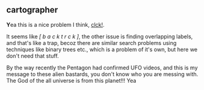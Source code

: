 ## cartographer
**Y**ea this is a nice problem I think,
[clck!](https://ioinformatics.org/files/ioi1997problem4.pdf).

It seems like *\[ b a c k t r c k \]*, the other issue is
finding overlapping labels, and that's like a trap, becoz
there are similar search problems using techniques like
binary trees etc., which is a problem of it's own, but here
we don't need that stuff.

By the way recently the Pentagon had confirmed UFO videos,
and this is my message to these alien bastards, you don't
know who you are messing with. The God of the all universe
is from this planet!!! Yea
